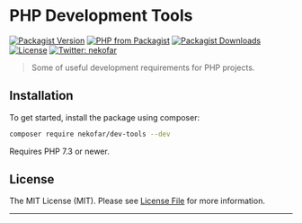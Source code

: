 # PHP Development Tools

[![Packagist Version][icon-packagist]][link-packagist]
[![PHP from Packagist][icon-php-version]][link-packagist]
[![Packagist Downloads][icon-downloads]][link-packagist]
[![License][icon-license]][link-license]
[![Twitter: nekofar][icon-twitter]][link-twitter]
<!-- [![Tests Status][icon-workflow]][link-workflow] -->
<!-- [![Coverage Status][icon-coverage]][link-coverage] -->

> Some of useful development requirements for PHP projects.

## Installation

To get started, install the package using composer:

```bash
composer require nekofar/dev-tools --dev
```

Requires PHP 7.3 or newer.

## License

The MIT License (MIT). Please see [License File](LICENSE) for more information.

---
[icon-packagist]: https://img.shields.io/packagist/v/nekofar/dev-tools.svg
[icon-php-version]: https://img.shields.io/packagist/php-v/nekofar/dev-tools.svg
[icon-twitter]: https://img.shields.io/twitter/follow/nekofar.svg?style=flat
[icon-coverage]: https://codecov.io/gh/nekofar/php-dev-tools/graph/badge.svg
[icon-license]: https://img.shields.io/github/license/nekofar/php-dev-tools.svg
[icon-workflow]: https://img.shields.io/github/workflow/status/nekofar/php-dev-tools/Tests
[icon-downloads]: https://img.shields.io/packagist/dt/nekofar/dev-tools

[link-packagist]: https://packagist.org/packages/nekofar/dev-tools
[link-twitter]: https://twitter.com/nekofar
[link-coverage]: https://codecov.io/gh/nekofar/php-dev-tools
[link-license]: https://github.com/nekofar/php-dev-tools/blob/master/LICENSE.md
[link-workflow]: https://github.com/nekofar/php-dev-tools/actions/workflows/tests.yml